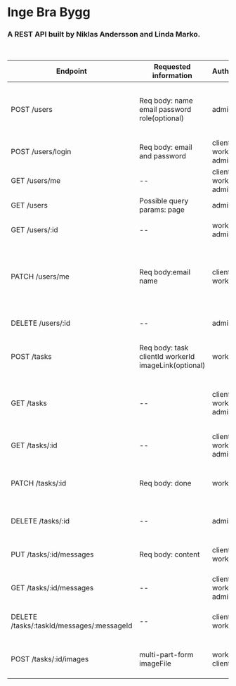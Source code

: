 # Inge Bra Bygg  

### A REST API built by Niklas Andersson and Linda Marko.
<br>

| Endpoint                 | Requested information                                  | AuthRoles             | Expected response                                |
| ------------------------ | ------------------------------------------------------ | --------------------- | ------------------------------------------------ |
| POST /users              | Req body: name email password role(optional)           | admin                 | message: User created, User object: id, email, name, role               |
| POST /users/login       | Req body: email and password                           | client, worker, admin | JWT token    |
| GET /users/me                  | --                                                     | client, worker, admin | User object: id, email, name, role               |
| GET /users               | Possible query params: page          | admin         | Array: users                                     |
| GET /users/:id           | --                                                     | worker, admin | User object: id, email, name, role               |
| PATCH /users/me         | Req body:email name    | client, worker                 | message: User updated  , Updated User object: id, email, name, role               |
| DELETE /users/:id        | --                                                     | admin                 | message: User is no more    |
| POST /tasks              | Req body: task clientId workerId imageLink(optional)                        | worker                | message: Task created, Task object|
| GET /tasks               | --   | client, worker, admin        | Array of own task objects. If admin, array of every task.                        |
| GET /tasks/:id           | --                                                     | client, worker, admin        | Task object    |
| PATCH /tasks/:id         | Req body: done                                   | worker                | message: Task updated, Updated task object                              |
| DELETE /tasks/:id        | --                                                     | admin                 | message: Task deleted              |
| PUT /tasks/:id/messages | Req body: content                                      | client, worker        | message: Message added, Task object      |
| GET /tasks/:id/messages  | --                      | client, worker, admin        | Array of messages          |
| DELETE /tasks/:taskId/messages/:messageId     | --                                                     | client, worker        | message: Message deleted, Task object |
| POST /tasks/:id/images    | multi-part-form imageFile               | worker, client               | message: Image uploaded successfully                 |
